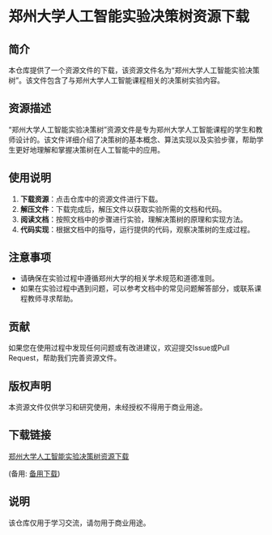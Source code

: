 # 郑州大学人工智能实验决策树资源下载

## 简介

本仓库提供了一个资源文件的下载，该资源文件名为“郑州大学人工智能实验决策树”。该文件包含了与郑州大学人工智能课程相关的决策树实验内容。

## 资源描述

“郑州大学人工智能实验决策树”资源文件是专为郑州大学人工智能课程的学生和教师设计的。该文件详细介绍了决策树的基本概念、算法实现以及实验步骤，帮助学生更好地理解和掌握决策树在人工智能中的应用。

## 使用说明

1. **下载资源**：点击仓库中的资源文件进行下载。
2. **解压文件**：下载完成后，解压文件以获取实验所需的文档和代码。
3. **阅读文档**：按照文档中的步骤进行实验，理解决策树的原理和实现方法。
4. **代码实现**：根据文档中的指导，运行提供的代码，观察决策树的生成过程。

## 注意事项

- 请确保在实验过程中遵循郑州大学的相关学术规范和道德准则。
- 如果在实验过程中遇到问题，可以参考文档中的常见问题解答部分，或联系课程教师寻求帮助。

## 贡献

如果您在使用过程中发现任何问题或有改进建议，欢迎提交Issue或Pull Request，帮助我们完善资源文件。

## 版权声明

本资源文件仅供学习和研究使用，未经授权不得用于商业用途。

## 下载链接
[郑州大学人工智能实验决策树资源下载]() 

(备用: [备用下载](https://pan.baidu.com/s/1KFCnGl85lD_VQ_nrQKd_ig?pwd=1234))

## 说明

该仓库仅用于学习交流，请勿用于商业用途。
